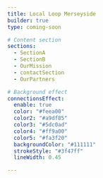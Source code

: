 ```yaml
---
title: Local Loop Merseyside
builder: true
type: coming-soon

# Content section
sections:
  - SectionA
  - SectionB
  - OurMission
  - contactSection
  - OurPartners

# Background effect
connectionsEffect:
  enable: true
  color: "#feea00"
  color2: "#a9df85"
  color3: "#5dc0ad"
  color4: "#ff9a00"
  color5: "#fa3f20"
  backgroundColor: "#111111"
  strokeStyle: "#3f47ff"
  lineWidth: 0.45

---
```

